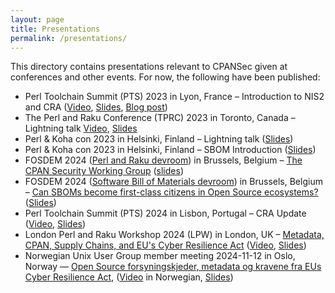 ```yaml
---
layout: page
title: Presentations
permalink: /presentations/
---
```


This directory contains presentations relevant to CPANSec given at conferences and other events. For now, the following have been published:

* Perl Toolchain Summit (PTS) 2023 in Lyon, France – Introduction to NIS2 and CRA ([Video](https://www.youtube.com/watch?v=7RjIh0b7fsI), [Slides](pts2023-nis2-cra-intro/), [Blog post](https://code.foo.no/2023/05/05/can-nis2-and-cra-save-open-source/))
* The Perl and Raku Conference (TPRC) 2023 in Toronto, Canada – Lightning talk [Video](https://www.youtube.com/watch?v=_lOiXFXZv3I), [Slides](tprc2023-cpan-sec-lightning-talk/)
* Perl & Koha con 2023 in Helsinki, Finland – Lightning talk ([Slides](perlkohacon-cpan-sec-lightning-talk/))
* Perl & Koha con 2023 in Helsinki, Finland – SBOM Introduction ([Slides](perlkohacon-cpan-sbom-talk/))
* FOSDEM 2024 ([Perl and Raku devroom](https://fosdem.org/2024/schedule/track/perl-raku/)) in Brussels, Belgium – [The CPAN Security Working Group](https://fosdem.org/2024/schedule/event/fosdem-2024-2395-the-cpan-security-working-group/) ([slides](fosdem2024-cpan-sec-talk/))
* FOSDEM 2024 ([Software Bill of Materials devroom](https://fosdem.org/2024/schedule/track/software-bill-of-materials/)) in Brussels, Belgium – [Can SBOMs become first-class citizens in Open Source ecosystems?](https://fosdem.org/2024/schedule/event/fosdem-2024-3358-can-sboms-become-first-class-citizens-in-open-source-ecosystems-/) ([Slides](fosdem2024-sbom-in-open-source-ecosystems-talk/))
* Perl Toolchain Summit (PTS) 2024 in Lisbon, Portugal – CRA Update ([Video](https://www.youtube.com/watch?v=TMkqKB03y4g), [Slides](pts2024-cra-update/))
* London Perl and Raku Workshop 2024 (LPW) in London, UK – [Metadata, CPAN, Supply Chains, and EU's Cyber Resilience Act](https://act.yapc.eu/lpw2024/talk/7915) ([Video](https://www.youtube.com/watch?v=QYcsH5ehkrg), [Slides](lpw2024-metadata-cpan-foss-cra/))
* Norwegian Unix User Group member meeting 2024-11-12 in Oslo, Norway — [Open Source forsyningskjeder, metadata og kravene fra EUs Cyber Resilience Act](https://www.nuug.no/aktiviteter/20241112-Open-Source-forsyningskjeder-metadata-og-kravene-fra-EUs-Cyber-Resilience-Act/), ([Video](https://www.youtube.com/live/31dkI0P7dkk?si=bjk67TUtFBTniQLH&t=17) in Norwegian, [Slides](nuug2024-metadata-foss-cra/))
